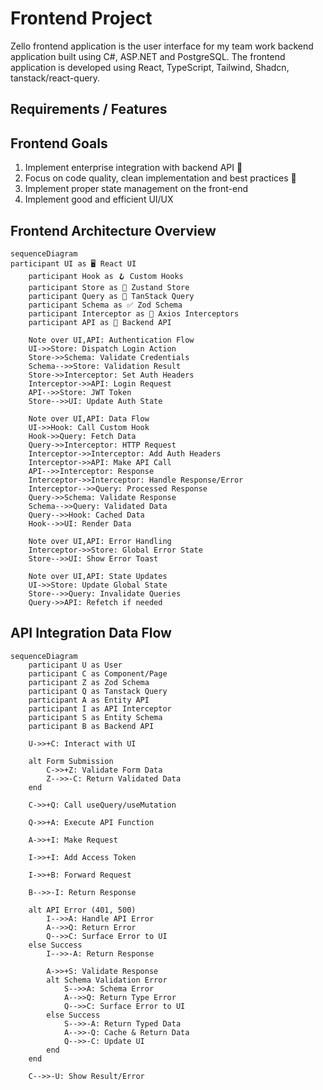 # Frontend Project

Zello frontend application is the user interface for my team work backend application built using C#, ASP.NET and PostgreSQL. The frontend application is developed using React, TypeScript, Tailwind, Shadcn, tanstack/react-query.

## Requirements / Features

## Frontend Goals

1. Implement enterprise integration with backend API 🌟
2. Focus on code quality, clean implementation and best practices 🌟
3. Implement proper state management on the front-end
4. Implement good and efficient UI/UX

## Frontend Architecture Overview

```mermaid
sequenceDiagram
participant UI as 🖥️ React UI
    participant Hook as 🪝 Custom Hooks
    participant Store as 🏪 Zustand Store
    participant Query as 🔄 TanStack Query
    participant Schema as ✅ Zod Schema
    participant Interceptor as 🔀 Axios Interceptors
    participant API as 🚀 Backend API

    Note over UI,API: Authentication Flow
    UI->>Store: Dispatch Login Action
    Store->>Schema: Validate Credentials
    Schema-->>Store: Validation Result
    Store->>Interceptor: Set Auth Headers
    Interceptor->>API: Login Request
    API-->>Store: JWT Token
    Store-->>UI: Update Auth State

    Note over UI,API: Data Flow
    UI->>Hook: Call Custom Hook
    Hook->>Query: Fetch Data
    Query->>Interceptor: HTTP Request
    Interceptor->>Interceptor: Add Auth Headers
    Interceptor->>API: Make API Call
    API-->>Interceptor: Response
    Interceptor->>Interceptor: Handle Response/Error
    Interceptor-->>Query: Processed Response
    Query->>Schema: Validate Response
    Schema-->>Query: Validated Data
    Query-->>Hook: Cached Data
    Hook-->>UI: Render Data

    Note over UI,API: Error Handling
    Interceptor->>Store: Global Error State
    Store-->>UI: Show Error Toast

    Note over UI,API: State Updates
    UI->>Store: Update Global State
    Store-->>Query: Invalidate Queries
    Query->>API: Refetch if needed
```

## API Integration Data Flow
```mermaid
sequenceDiagram
    participant U as User
    participant C as Component/Page
    participant Z as Zod Schema
    participant Q as Tanstack Query
    participant A as Entity API
    participant I as API Interceptor
    participant S as Entity Schema
    participant B as Backend API

    U->>+C: Interact with UI
    
    alt Form Submission
        C->>+Z: Validate Form Data
        Z-->>-C: Return Validated Data
    end

    C->>+Q: Call useQuery/useMutation
    
    Q->>+A: Execute API Function
    
    A->>+I: Make Request
    
    I->>+I: Add Access Token
    
    I->>+B: Forward Request
    
    B-->>-I: Return Response
    
    alt API Error (401, 500)
        I-->>A: Handle API Error
        A-->>Q: Return Error
        Q-->>C: Surface Error to UI
    else Success
        I-->>-A: Return Response
        
        A->>+S: Validate Response
        alt Schema Validation Error
            S-->>A: Schema Error
            A-->>Q: Return Type Error
            Q-->>C: Surface Error to UI
        else Success
            S-->>-A: Return Typed Data
            A-->>-Q: Cache & Return Data
            Q-->>-C: Update UI
        end
    end
    
    C-->>-U: Show Result/Error
```
